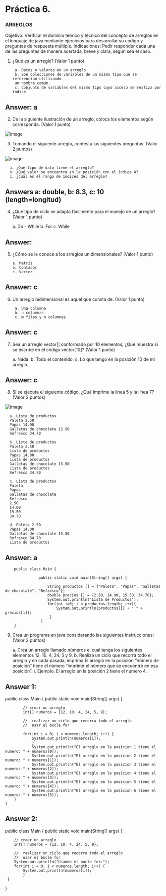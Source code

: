 # Práctica 6.

### ARREGLOS

Objetivo: Verificar el dominio teórico y técnico del concepto de arreglos en el lenguaje de
java mediante ejercicios para desarrollar su código y preguntas de respuesta múltiple.
Indicaciones: Pedir responder cada una de las preguntas de manera acertada, breve y
clara, según sea el caso.

1. ¿Qué es un arreglo? (Valor 1 punto)

        a. Datos o valores en un arreglo
        b. Son colecciones de variables de un mismo tipo que se referencian utilizando
        un nombre común.
        c. Conjunto de variables del mismo tipo cuyo acceso se realiza por índice
 ## Answer: a
        
2. De la siguiente ilustración de un arreglo, coloca los elementos según corresponda.
(Valor 1 punto)

![image](https://user-images.githubusercontent.com/91554777/176980202-f705e695-3175-47eb-8e54-5c2cfd5ae148.png)

3. Tomando el siguiente arreglo, contesta las siguientes preguntas: (Valor 2 puntos)

![image](https://user-images.githubusercontent.com/91554777/176980222-c9ac9e57-a50d-4329-9db6-b2b1c02aeae4.png)

      a. ¿Qué tipo de dato tiene el arreglo?
      b. ¿Qué valor se encuentra en la posición con el índice 4?
      c. ¿Cuál es el rango de índices del arreglo?
## Answers a: double, b: 8.3, c: 10 (length=longitud)

      
 4. ¿Qué tipo de ciclo se adapta fácilmente para el manejo de un arreglo? (Valor 1
punto)

      a. Do - While
      b. For
      c. While
## Answer: 
      
 5. ¿Cómo se le conoce a los arreglos unidimensionales? (Valor 1 punto)
 
        a. Matriz
        b. Contador
        c. Vector    
## Answer: c
   
6. Un arreglo bidimensional es aquel que consta de: (Valor 1 punto)

        a. Una columna
        b. n columnas
        c. m filas y n columnas
## Answer: c
        
7. Sea un arreglo vector[] conformado por 10 elementos, ¿Qué muestra si se escribe
en el código vector[10]? (Valor 1 punto)

      a. Nada.
      b. Todo el contenido.
      c. Lo que tengo en la posición 10 de mi arreglo.
## Answer: c    
      
8. Si se ejecuta el siguiente código, ¿Qué imprime la línea 5 y la línea 7? (Valor 2
puntos)

![image](https://user-images.githubusercontent.com/91554777/176980300-634ec85b-39d3-4b54-8101-962128d7252f.png)

      a. Lista de productos
      Paleta 2.50
      Papas 14.00
      Galletas de chocolate 15.50
      Refresco 34.70

      b. Lista de productos
      Paleta 2.50
      Lista de productos
      Papas 14.00
      Lista de productos
      Galletas de chocolate 15.50
      Lista de productos
      Refresco 34.70

      c. Lista de productos
      Paleta
      Papas
      Galletas de chocolate
      Refresco
      2.50
      14.00
      15.50
      34.70

      d. Paleta 2.50
      Papas 14.00
      Galletas de chocolate 15.50
      Refresco 34.70
      Lista de productos
      
## Answer: a

        public class Main {

                   public static void main(String[] args) {

                       String productos [] = {"Paleta", "Papas", "Galletas de chocolate", "Refresco"};
                       double precios [] = {2.50, 14.00, 15.50, 34.70};
                       System.out.println("Lista de Productos");  
                       for(int i=0; i < productos.length; i++){
                           System.out.println(productos[i] + " " + precios[i]);
                        }
                    }
        }
    
 9. Crea un programa en java considerando las siguientes instrucciones: (Valor 2
puntos)

      a. Crea un arreglo llamado números el cual tenga los siguientes elementos 12,
      10, 4, 24, 5 y 9.
      b. Realiza un ciclo que recorra todo el arreglo y en cada pasada, imprima El
      arreglo en la posición “número de posición” tiene el número “imprimir el
      número que se encuentre en esa posición”.
      i. Ejemplo. El arreglo en la posición 2 tiene el número 4.
      
## Answer 1:

public class Main {
        public static void main(String[] args) {

            // crear un arreglo
            int[] numeros = {12, 10, 4, 24, 5, 9};

            //  realizar un ciclo que recorra todo el arreglo 
            //  usar el bucle for 

            for(int i = 0; i < numeros.length; i++) {
                System.out.println(numeros[i]);
                }   
                System.out.println("El arreglo en la posicion 1 tiene el numero: " + numeros[0]);
                System.out.println("El arreglo en la posicion 2 tiene el numero: " + numeros[1]);
                System.out.println("El arreglo en la posicion 3 tiene el numero: " + numeros[2]);
                System.out.println("El arreglo en la posicion 4 tiene el numero: " + numeros[3]);
                System.out.println("El arreglo en la posicion 5 tiene el numero: " + numeros[4]);
                System.out.println("El arreglo en la posicion 6 tiene el numero: " + numeros[5]);
        }
    }

    
## Answer 2:

public class Main {
    public static void main(String[] args) {

        // crear un arreglo
        int[] numeros = {12, 10, 4, 24, 5, 9};

        //  realizar un ciclo que recorra todo el arreglo 
        //  usar el bucle for 
        System.out.println("Usando el bucle for:");
        for(int i = 0; i < numeros.length; i++) {
            System.out.println(numeros[i]);
            }
     }
}

